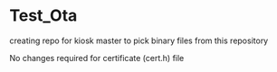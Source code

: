 # Test_Ota
creating repo for kiosk master to pick binary files from this repository

No changes required for certificate (cert.h) file
